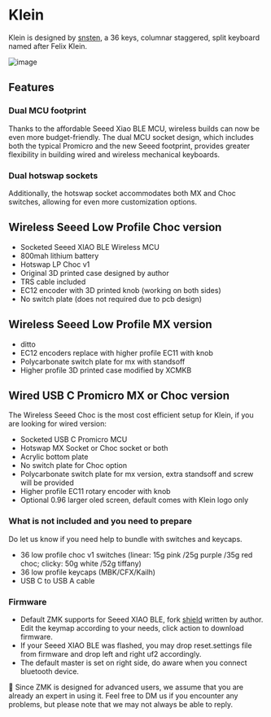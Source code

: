# Klein
Klein is designed by [snsten](https://github.com/snsten/Klein), a 36 keys, columnar staggered, split keyboard named after Felix Klein.

![image](https://user-images.githubusercontent.com/79617315/224519584-8a371f3a-4560-4506-b8f7-250b502877f7.png)

## Features
### Dual MCU footprint
Thanks to the affordable Seeed Xiao BLE MCU, wireless builds can now be even more budget-friendly. The dual MCU socket design, which includes both the typical Promicro and the new Seeed footprint, provides greater flexibility in building wired and wireless mechanical keyboards. 

### Dual hotswap sockets
Additionally, the hotswap socket accommodates both MX and Choc switches, allowing for even more customization options.

## Wireless Seeed Low Profile Choc version
- Socketed Seeed XIAO BLE Wireless MCU
- 800mah lithium battery
- Hotswap LP Choc v1
- Original 3D printed case designed by author
- TRS cable included
- EC12 encoder with 3D printed knob (working on both sides)
- No switch plate (does not required due to pcb design)

## Wireless Seeed Low Profile MX version
- ditto
- EC12 encoders replace with higher profile EC11 with knob
- Polycarbonate switch plate for mx with standsoff
- Higher profile 3D printed case modified by XCMKB

## Wired USB C Promicro MX or Choc version
The Wireless Seeed Choc is the most cost efficient setup for Klein, if you are looking for wired version:
- Socketed USB C Promicro MCU
- Hotswap MX Socket or Choc socket or both
- Acrylic bottom plate
- No switch plate for Choc option
- Polycarbonate switch plate for mx version, extra standsoff and screw will be provided
- Higher profile EC11 rotary encoder with knob
- Optional 0.96 larger oled screen, default comes with Klein logo only


### What is not included and you need to prepare
Do let us know if you need help to bundle with switches and keycaps.
- 36 low profile choc v1 switches (linear: 15g pink /25g purple /35g red choc; clicky: 50g white /52g tiffany)
- 36 low profile keycaps (MBK/CFX/Kailh)
- USB C to USB A cable

### Firmware
- Default ZMK supports for Seeed XIAO BLE, fork [shield](https://github.com/snsten/Klein-zmk) written by author. Edit the keymap according to your needs, click action to download firmware.
- If your Seeed XIAO BLE was flashed, you may drop reset.settings file from firmware and drop left and right uf2 accordingly. 
- The default master is set on right side, do aware when you connect bluetooth device. 

:rotating_light: Since ZMK is designed for advanced users, we assume that you are already an expert in using it. Feel free to DM us if you encounter any problems, but please note that we may not always be able to reply.


